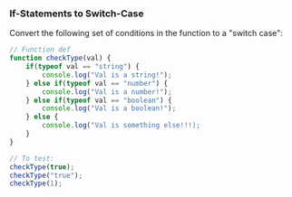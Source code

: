 ### If-Statements to Switch-Case

Convert the following set of conditions in the function to a "switch case":

```javascript
// Function def
function checkType(val) {
    if(typeof val == "string") {
        console.log("Val is a string!");
    } else if(typeof val == "number") {
        console.log("Val is a number!");
    } else if(typeof val == "boolean") {
        console.log("Val is a boolean!");
    } else {
        console.log("Val is something else!!!);
    }
}

// To test:
checkType(true);
checkType("true");
checkType(1);
```